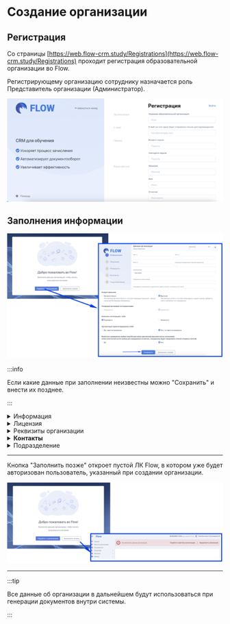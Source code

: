 # Создание организации

## Регистрация

Со страницы [https://web.flow-crm.study/Registrations](https://web.flow-crm.study/Registrations) проходит регистрация образовательной организации во Flow.

Регистрирующему организацию сотруднику назначается роль Представитель организации (Администратор).

![](<../.gitbook/assets/image (73).png>)

## Заполнения информации

![](<../.gitbook/assets/image (59).png>)

:::info

Если какие данные при заполнении неизвестны можно "Сохранить" и внести их позднее.

:::



<details>

<summary>Информация</summary>

<img src="../.gitbook/assets/image (64).png" alt="" data-size="original">

**Генерация договоров со слушателями** недоступна для выбора на данном этапе, так как требует дополнительных действий. [Подробнее](../slushateli/zayavki/generaciya-dogovorov-so-slushatelyami.md)

**Выпуск приказов.** В образовательной организации может быть налажен выпуск приказов, тогда приказ необходимо будет добавить в систему и прикрепить к сдающему, чтобы документы хранились в едином пространстве. Flow также даёт возможность генерировать приказы автоматически. Но выбрать необходимо 1 из предложенных  способов. [Подробнее](../obuchenie/prikazy/)  

**Odin** -  информационная система, где может быть организован процесс обучения. Подробнее об Odin можно узнать здесь [https://www.odin.study/connect](https://www.odin.study/connect). Между Flow и Odin организована бесшовная интеграция, т.е. слушатели после оформления документов попадают в Odin, где обучаются. Информация об их обучении попадает во Flow.

</details>

<details>

<summary>Лицензия</summary>

![](<../.gitbook/assets/image (66).png>)

</details>

<details>

<summary>Реквизиты организации</summary>

![](<../.gitbook/assets/image (67).png>)

</details>

<details>

<summary><strong>Контакты</strong></summary>

![](<../.gitbook/assets/image (68).png>)

У каждого слушателя, кто будет [подавать заявку](broken-reference) на программу вашей образовательной организации, будет [Личный кабинет](https://informa.gitbook.io/flow.-lichnyi-kabinet-slushatelya). Информация из данного раздела будет доступна слешателям в этом личном кабинете, поэтому важно заполнить её и всегда поддерживать в актуальном состоянии.

</details>

<details>

<summary>Подразделение</summary>

Подразделение - структурная единица организации. Например, факультет в вузе.

В каждой организации внутри Flow должно быть хотя бы одно подразделение. Если внутренняя стуктура вашей организации не содержит подразделения, то вы можете создать номинальное, назвав его также,  как называется организация.

![](<../.gitbook/assets/image (61).png>)

</details>

***

Кнопка "Заполнить позже" откроет пустой  ЛК Flow, в котором уже будет авторизован пользователь, указанный при создании организации.

![](<../.gitbook/assets/image (60).png>)

***

:::tip

Все данные об организации в дальнейшем будут использоваться при генерации документов внутри системы.

:::

